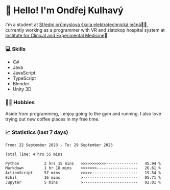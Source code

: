 # 👋 Hello! I'm Ondřej Kulhavý

I'm a student at [Střední průmyslová škola elektrotechnická ječná](https://www.spsejecna.cz/)👨‍🎓, currently working as a programmer with VR and zlatokop hospital system at [Institute for Clinical and Experimental Medicine](https://www.ikem.cz/en/)🏥.

### 💻 Skills
- C#
- Java
- JavaScript
- TypeScript
- Blender
- Unity 3D

### 🏋️‍♂️ Hobbies

Aside from programming, I enjoy going to the gym and running. I also love trying out new coffee places in my free time.

### 📈 Statistics (last 7 days)
<!--START_SECTION:waka-->

```txt
From: 22 September 2023 - To: 29 September 2023

Total Time: 4 hrs 55 mins

Python           2 hrs 15 mins   >>>>>>>>>>>--------------   45.94 %
Markdown         1 hr 18 mins    >>>>>>>------------------   26.61 %
ActionScript     57 mins         >>>>>--------------------   19.54 %
Ezhil            16 mins         >------------------------   05.71 %
Jupyter          5 mins          >------------------------   02.01 %
```

<!--END_SECTION:waka-->



